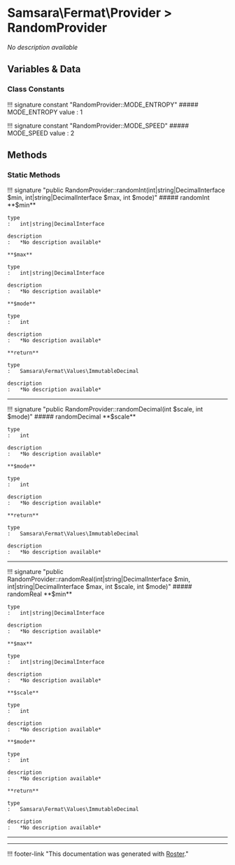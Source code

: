 # Samsara\Fermat\Provider > RandomProvider

*No description available*


## Variables & Data


### Class Constants

!!! signature constant "RandomProvider::MODE_ENTROPY"
    ##### MODE_ENTROPY
    value
    :   1

!!! signature constant "RandomProvider::MODE_SPEED"
    ##### MODE_SPEED
    value
    :   2



## Methods


### Static Methods

!!! signature "public RandomProvider::randomInt(int|string|DecimalInterface $min, int|string|DecimalInterface $max, int $mode)"
    ##### randomInt
    **$min**

    type
    :   int|string|DecimalInterface

    description
    :   *No description available*

    **$max**

    type
    :   int|string|DecimalInterface

    description
    :   *No description available*

    **$mode**

    type
    :   int

    description
    :   *No description available*

    **return**

    type
    :   Samsara\Fermat\Values\ImmutableDecimal

    description
    :   *No description available*

---

!!! signature "public RandomProvider::randomDecimal(int $scale, int $mode)"
    ##### randomDecimal
    **$scale**

    type
    :   int

    description
    :   *No description available*

    **$mode**

    type
    :   int

    description
    :   *No description available*

    **return**

    type
    :   Samsara\Fermat\Values\ImmutableDecimal

    description
    :   *No description available*

---

!!! signature "public RandomProvider::randomReal(int|string|DecimalInterface $min, int|string|DecimalInterface $max, int $scale, int $mode)"
    ##### randomReal
    **$min**

    type
    :   int|string|DecimalInterface

    description
    :   *No description available*

    **$max**

    type
    :   int|string|DecimalInterface

    description
    :   *No description available*

    **$scale**

    type
    :   int

    description
    :   *No description available*

    **$mode**

    type
    :   int

    description
    :   *No description available*

    **return**

    type
    :   Samsara\Fermat\Values\ImmutableDecimal

    description
    :   *No description available*

---




---
!!! footer-link "This documentation was generated with [Roster](https://jordanrl.github.io/Roster/)."
